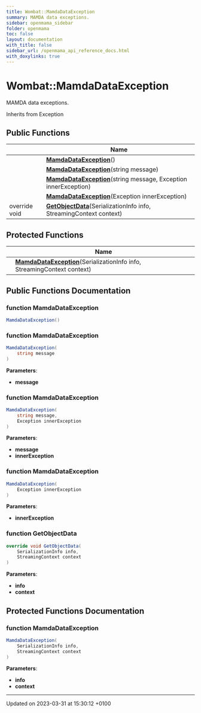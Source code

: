 ```yaml
---
title: Wombat::MamdaDataException
summary: MAMDA data exceptions. 
sidebar: openmama_sidebar
folder: openmama
toc: false
layout: documentation
with_title: false
sidebar_url: /openmama_api_reference_docs.html
with_doxylinks: true
---
```


# Wombat::MamdaDataException



MAMDA data exceptions. 

Inherits from Exception

## Public Functions

|                | Name           |
| -------------- | -------------- |
| | **[MamdaDataException](classWombat_1_1MamdaDataException.html#function-mamdadataexception)**() |
| | **[MamdaDataException](classWombat_1_1MamdaDataException.html#function-mamdadataexception)**(string message) |
| | **[MamdaDataException](classWombat_1_1MamdaDataException.html#function-mamdadataexception)**(string message, Exception innerException) |
| | **[MamdaDataException](classWombat_1_1MamdaDataException.html#function-mamdadataexception)**(Exception innerException) |
| override void | **[GetObjectData](classWombat_1_1MamdaDataException.html#function-getobjectdata)**(SerializationInfo info, StreamingContext context) |

## Protected Functions

|                | Name           |
| -------------- | -------------- |
| | **[MamdaDataException](classWombat_1_1MamdaDataException.html#function-mamdadataexception)**(SerializationInfo info, StreamingContext context) |

## Public Functions Documentation

### function MamdaDataException

```csharp
MamdaDataException()
```


### function MamdaDataException

```csharp
MamdaDataException(
    string message
)
```


**Parameters**: 

  * **message** 


### function MamdaDataException

```csharp
MamdaDataException(
    string message,
    Exception innerException
)
```


**Parameters**: 

  * **message** 
  * **innerException** 


### function MamdaDataException

```csharp
MamdaDataException(
    Exception innerException
)
```


**Parameters**: 

  * **innerException** 


### function GetObjectData

```csharp
override void GetObjectData(
    SerializationInfo info,
    StreamingContext context
)
```


**Parameters**: 

  * **info** 
  * **context** 


## Protected Functions Documentation

### function MamdaDataException

```csharp
MamdaDataException(
    SerializationInfo info,
    StreamingContext context
)
```


**Parameters**: 

  * **info** 
  * **context** 


-------------------------------

Updated on 2023-03-31 at 15:30:12 +0100